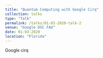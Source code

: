 ```yaml
---
title: "Quantum Computing with Google Cirq"
collection: talks
type: "Talk"
permalink: /talks/01-03-2020-talk-2
venue: "Google DSC FAU"
date: 01-03-2020
location: "Florida"
---
```


Google cirq

